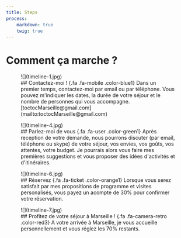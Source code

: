 ```yaml
---
title: Steps
process:
    markdown: true
    twig: true
---
```


# Comment ça marche ?

<figure class="timeline-row" markdown="1">
![](timeline-1.jpg)
<figcaption class="timeline-row__info" markdown="1">
## Contactez-moi ! {.fa .fa-mobile .color-blue1}
Dans un premier temps, contactez-moi par email ou par téléphone. Vous pouvez m'indiquer les dates, la durée de votre séjour et le nombre de personnes qui vous accompagne.  
[toctocMarseille@gmail.com](mailto:toctocMarseille@gmail.com)
</figcaption>
</figure>


<figure class="timeline-row" markdown="1">
![](timeline-4.jpg)
<figcaption class="timeline-row__info" markdown="1">
## Parlez-moi de vous {.fa .fa-user .color-green1}
Après reception de votre demande, nous pourrons discuter (par email, téléphone ou skype) de votre séjour, vos envies, vos goûts, vos attentes, votre budget. Je pourrais alors vous faire mes premières suggestions et vous proposer des idées d'activités et d'itinéraires.
</figcaption>
</figure>


<figure class="timeline-row" markdown="1">
![](timeline-6.jpg)
<figcaption class="timeline-row__info" markdown="1">
## Réservez {.fa .fa-ticket .color-orange1}
Lorsque vous serez satisfait par mes propositions de programme et visites personalisés, vous payez un acompte de 30% pour confirmer votre réservation.
</figcaption>
</figure>


<figure class="timeline-row" markdown="1">
![](timeline-7.jpg)
<figcaption class="timeline-row__info" markdown="1">
## Profitez de votre séjour à Marseille ! {.fa .fa-camera-retro .color-red3}
A votre arrivée à Marseille, je vous accueille personnellement et vous réglez les 70% restants.
</figcaption>
</figure>